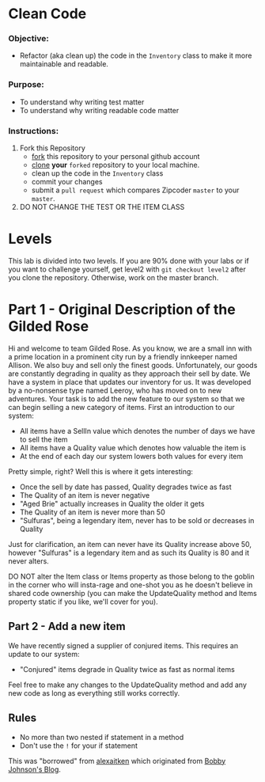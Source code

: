 # Clean Code

### **Objective:**
* Refactor (aka clean up) the code in the `Inventory` class to make it more maintainable and readable.

### **Purpose:**
* To understand why writing test matter
* To understand why writing readable code matter

### **Instructions:**

1. Fork this Repository
    * [fork](https://help.github.com/articles/fork-a-repo/) this repository to your personal github account
    * [clone](https://help.github.com/articles/cloning-a-repository/) **your** `forked` repository to your local machine.
    * clean up the code in the `Inventory` class
    * commit your changes
    * submit a `pull request` which compares Zipcoder `master` to your `master`.
3. DO NOT CHANGE THE TEST OR THE ITEM CLASS

# Levels
This lab is divided into two levels. If you are 90% done with your labs or if you want to challenge yourself, get level2 with `git checkout level2` after you clone the repository. Otherwise, work on the master branch.

# Part 1 - Original Description of the Gilded Rose

Hi and welcome to team Gilded Rose. As you know, we are a small inn
with a prime location in a prominent city run by a friendly innkeeper
named Allison. We also buy and sell only the finest
goods. Unfortunately, our goods are constantly degrading in quality as
they approach their sell by date. We have a system in place that
updates our inventory for us. It was developed by a no-nonsense type
named Leeroy, who has moved on to new adventures. Your task is to add
the new feature to our system so that we can begin selling a new
category of items. First an introduction to our system:

- All items have a SellIn value which denotes the number of days we
  have to sell the item
- All items have a Quality value which denotes how valuable the item
  is
- At the end of each day our system lowers both values for every item

Pretty simple, right? Well this is where it gets interesting:

  - Once the sell by date has passed, Quality degrades twice as fast
  - The Quality of an item is never negative
  - "Aged Brie" actually increases in Quality the older it gets
  - The Quality of an item is never more than 50
  - "Sulfuras", being a legendary item, never has to be sold or
    decreases in Quality

Just for clarification, an item can never have its Quality increase
above 50, however "Sulfuras" is a legendary item and as such its
Quality is 80 and it never alters.

DO NOT alter the Item class or Items property as those belong to the goblin
in the corner who will insta-rage and one-shot you as he doesn't
believe in shared code ownership (you can make the UpdateQuality
method and Items property static if you like, we'll cover for
you).

## Part 2 - Add a new item

We have recently signed a supplier of conjured items. This requires an update to our system:

- "Conjured" items degrade in Quality twice as fast as normal items

Feel free to make any changes to the UpdateQuality method and add any
new code as long as everything still works correctly.

## Rules
* No more than two nested if statement in a method
* Don't use the `!` for your if statement

This was "borrowed" from [alexaitken](https://github.com/alexaitken/GildedRose_java) which originated from [Bobby Johnson's Blog](https://iamnotmyself.com/2011/02/13/refactor-this-the-gilded-rose-kata/).
